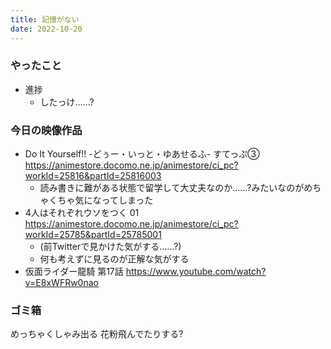 ```yaml
---
title: 記憶がない
date: 2022-10-20
---
```


### やったこと
+ 進捗
  + したっけ……?

### 今日の映像作品
+ Do It Yourself!! -どぅー・いっと・ゆあせるふ-	すてっぷ③ <https://animestore.docomo.ne.jp/animestore/ci_pc?workId=25816&partId=25816003>
  + 読み書きに難がある状態で留学して大丈夫なのか……?みたいなのがめちゃくちゃ気になってしまった
+ 4人はそれぞれウソをつく 01 <https://animestore.docomo.ne.jp/animestore/ci_pc?workId=25785&partId=25785001>
  + (前Twitterで見かけた気がする……?)
  + 何も考えずに見るのが正解な気がする
+ 仮面ライダー龍騎 第17話 <https://www.youtube.com/watch?v=E8xWFRw0nao>

### ゴミ箱
めっちゃくしゃみ出る 花粉飛んでたりする?
